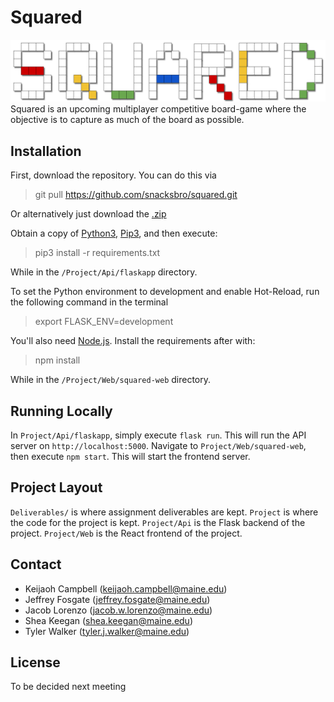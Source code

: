 # Squared
![Squared logo](Project/Web/squared-web/src/images/squared-logo.png)
Squared is an upcoming multiplayer competitive board-game where the objective is to capture as much of the board as possible.

## Installation
First, download the repository. You can do this via
> git pull https://github.com/snacksbro/squared.git

Or alternatively just download the [.zip](https://github.com/snacksbro/squared/archive/refs/heads/master.zip)

Obtain a copy of [Python3](https://www.python.org/downloads/), [Pip3](https://pip.pypa.io/en/stable/installation/), and then execute:
> pip3 install -r requirements.txt

While in the `/Project/Api/flaskapp` directory.

To set the Python environment to development and enable Hot-Reload, run the following command in the terminal
> export FLASK_ENV=development

You'll also need [Node.js](https://nodejs.org/en/download/). Install the requirements after with:
> npm install

While in the `/Project/Web/squared-web` directory.

## Running Locally
In `Project/Api/flaskapp`, simply execute `flask run`. This will run the API server on `http://localhost:5000`.
Navigate to `Project/Web/squared-web`, then execute `npm start`. This will start the frontend server.

## Project Layout
`Deliverables/` is where assignment deliverables are kept.
`Project` is where the code for the project is kept.
`Project/Api` is the Flask backend of the project.
`Project/Web` is the React frontend of the project.

## Contact
* Keijaoh Campbell (keijaoh.campbell@maine.edu)
* Jeffrey Fosgate (jeffrey.fosgate@maine.edu)
* Jacob Lorenzo (jacob.w.lorenzo@maine.edu)
* Shea Keegan (shea.keegan@maine.edu)
* Tyler Walker (tyler.j.walker@maine.edu)

## License
To be decided next meeting

